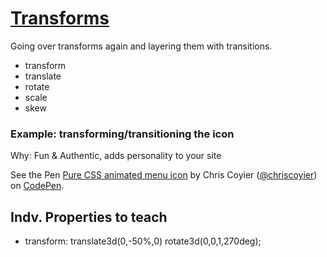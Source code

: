 # [Transforms](https://developer.mozilla.org/en-US/docs/Web/API/Canvas_API/Tutorial/Transformations)
Going over transforms again and layering them with transitions.
- transform
- translate
- rotate
- scale
- skew

### Example: transforming/transitioning the icon
Why: Fun & Authentic, adds personality to your site

<p data-height="268" data-theme-id="5377" data-slug-hash="flCgE" data-default-tab="result" data-user="chriscoyier" class='codepen'>See the Pen <a href='http://codepen.io/chriscoyier/pen/flCgE/'>Pure CSS animated menu icon</a> by Chris Coyier (<a href='http://codepen.io/chriscoyier'>@chriscoyier</a>) on <a href='http://codepen.io'>CodePen</a>.</p>
<script async src="//assets.codepen.io/assets/embed/ei.js"></script>

## Indv. Properties to teach

- transform: translate3d(0,-50%,0) rotate3d(0,0,1,270deg);
